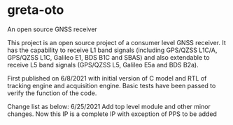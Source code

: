 # greta-oto
 An open source GNSS receiver

This project is an open source project of a consumer level GNSS receiver.
It has the capability to receive L1 band signals (including GPS/QZSS L1C/A, GPS/QZSS L1C, Galileo E1, BDS B1C and SBAS)
and also extendable to receive L5 band signals (GPS/QZSS L5, Galileo E5a and BDS B2a).

First published on 6/8/2021 with initial version of C model and RTL of tracking engine and acquisition engine.
Basic tests have been passed to verify the function of the code.

Change list as below:
6/25/2021
	Add top level module and other minor changes.
	Now this IP is a complete IP with exception of PPS to be added

